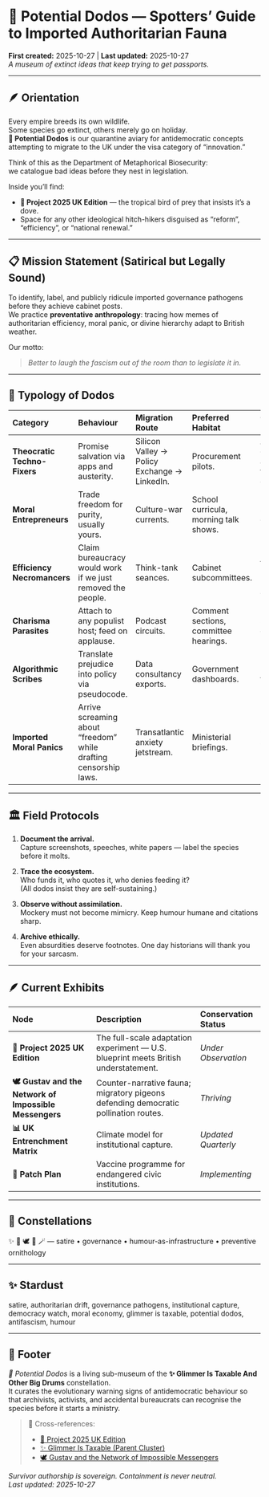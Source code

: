 # 🦤 Potential Dodos — Spotters’ Guide to Imported Authoritarian Fauna  
**First created:** 2025-10-27 | **Last updated:** 2025-10-27  
*A museum of extinct ideas that keep trying to get passports.*

---

## 🪶 Orientation  

Every empire breeds its own wildlife.  
Some species go extinct, others merely go on holiday.  
**🦤 Potential Dodos** is our quarantine aviary for antidemocratic concepts attempting to migrate to the UK under the visa category of “innovation.”  

Think of this as the Department of Metaphorical Biosecurity:  
we catalogue bad ideas before they nest in legislation.

Inside you’ll find:  
- **🍌 Project 2025 UK Edition** — the tropical bird of prey that insists it’s a dove.  
- Space for any other ideological hitch-hikers disguised as “reform”, “efficiency”, or “national renewal.”  

---

## 📋 Mission Statement (Satirical but Legally Sound)  

To identify, label, and publicly ridicule imported governance pathogens before they achieve cabinet posts.  
We practice **preventative anthropology**: tracing how memes of authoritarian efficiency, moral panic, or divine hierarchy adapt to British weather.

Our motto:  
> *Better to laugh the fascism out of the room than to legislate it in.*

---

## 🧭 Typology of Dodos  

| Category | Behaviour | Migration Route | Preferred Habitat | Counter-Measure |
|:--|:--|:--|:--|:--|
| **Theocratic Techno-Fixers** | Promise salvation via apps and austerity. | Silicon Valley → Policy Exchange → LinkedIn. | Procurement pilots. | Ask for the codebase and a theology degree. |
| **Moral Entrepreneurs** | Trade freedom for purity, usually yours. | Culture-war currents. | School curricula, morning talk shows. | Empirical sunlight and group laughter. |
| **Efficiency Necromancers** | Claim bureaucracy would work if we just removed the people. | Think-tank seances. | Cabinet subcommittees. | Remind them paperwork is the price of justice. |
| **Charisma Parasites** | Attach to any populist host; feed on applause. | Podcast circuits. | Comment sections, committee hearings. | Starve them of retweets. |
| **Algorithmic Scribes** | Translate prejudice into policy via pseudocode. | Data consultancy exports. | Government dashboards. | Demand the training set. |
| **Imported Moral Panics** | Arrive screaming about “freedom” while drafting censorship laws. | Transatlantic anxiety jetstream. | Ministerial briefings. | Comparative satire + FOI requests. |

---

## 🏛️ Field Protocols  

1. **Document the arrival.**  
   Capture screenshots, speeches, white papers — label the species before it molts.  

2. **Trace the ecosystem.**  
   Who funds it, who quotes it, who denies feeding it?  
   (All dodos insist they are self-sustaining.)  

3. **Observe without assimilation.**  
   Mockery must not become mimicry. Keep humour humane and citations sharp.  

4. **Archive ethically.**  
   Even absurdities deserve footnotes. One day historians will thank you for your sarcasm.  

---

## 🪶 Current Exhibits  

| Node | Description | Conservation Status |
|:--|:--|:--|
| **🍌 Project 2025 UK Edition** | The full-scale adaptation experiment — U.S. blueprint meets British understatement. | *Under Observation* |
| **🕊️ Gustav and the Network of Impossible Messengers** | Counter-narrative fauna; migratory pigeons defending democratic pollination routes. | *Thriving* |
| **📊 UK Entrenchment Matrix** | Climate model for institutional capture. | *Updated Quarterly* |
| **🧾 Patch Plan** | Vaccine programme for endangered civic institutions. | *Implementing* |

---

## 🌌 Constellations  
✨ 🦤 🕊️ 💫 🪄 — satire • governance • humour-as-infrastructure • preventive ornithology  

---

## ✨ Stardust  
satire, authoritarian drift, governance pathogens, institutional capture, democracy watch, moral economy, glimmer is taxable, potential dodos, antifascism, humour  

---

## 🏮 Footer  

*🦤 Potential Dodos* is a living sub-museum of the **✨ Glimmer Is Taxable And Other Big Drums** constellation.  
It curates the evolutionary warning signs of antidemocratic behaviour so that archivists, activists, and accidental bureaucrats can recognise the species before it starts a ministry.  

> 📡 Cross-references:
> 
> - [🍌 Project 2025 UK Edition](./🍌_Project_2025_UK_Edition/README.md)  
> - [✨ Glimmer Is Taxable (Parent Cluster)](../README.md)  
> - [🕊️ Gustav and the Network of Impossible Messengers](../🕊️_gustav_and_the_network_of_impossible_messengers.md)

*Survivor authorship is sovereign. Containment is never neutral.*  
_Last updated: 2025-10-27_

